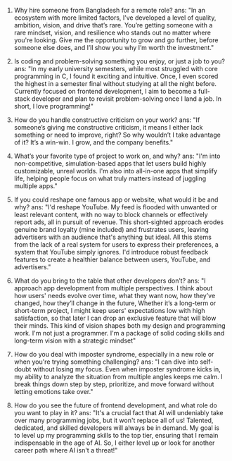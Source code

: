 1. Why hire someone from Bangladesh for a remote role?
ans: "In an ecosystem with more limited factors, I’ve developed a level of quality, ambition, vision, and drive that’s rare. You’re getting someone with a rare mindset, vision, and resilience who stands out no matter where you're looking. Give me the opportunity to grow and go further, before someone else does, and I’ll show you why I’m worth the investment."


2. Is coding and problem-solving something you enjoy, or just a job to you?
ans: "In my early university semesters, while most struggled with core programming in C, I found it exciting and intuitive. Once, I even scored the highest in a semester final without studying at all the night before. Currently focused on frontend development, I aim to become a full-stack developer and plan to revisit problem-solving once I land a job. In short, I love programming!"


3. How do you handle constructive criticism on your work?
ans: "If someone’s giving me constructive criticism, it means I either lack something or need to improve, right? So why wouldn’t I take advantage of it? It’s a win-win. I grow, and the company benefits."


4. What’s your favorite type of project to work on, and why?
ans: "I'm into non-competitive, simulation-based apps that let users build highly customizable, unreal worlds. I'm also into all-in-one apps that simplify life, helping people focus on what truly matters instead of juggling multiple apps."


5. If you could reshape one famous app or website, what would it be and why?
ans: "I'd reshape YouTube. My feed is flooded with unwanted or least relevant content, with no way to block channels or effectively report ads, all in pursuit of revenue. This short-sighted approach erodes genuine brand loyalty (mine included) and frustrates users, leaving advertisers with an audience that's anything but ideal. All this stems from the lack of a real system for users to express their preferences, a system that YouTube simply ignores. I'd introduce robust feedback features to create a healthier balance between users, YouTube, and advertisers."


6. What do you bring to the table that other developers don’t?
ans: "I approach app development from multiple perspectives. I think about how users' needs evolve over time, what they want now, how they’ve changed, how they’ll change in the future, Whether it’s a long-term or short-term project, I might keep users' expectations low with high satisfaction, so that later I can drop an exclusive feature that will blow their minds. This kind of vision shapes both my design and programming work. I'm not just a programmer. I'm a package of solid coding skills and long-term vision with a strategic mindset"


7. How do you deal with imposter syndrome, especially in a new role or when you're trying something challenging?
ans: "I can dive into self-doubt without losing my focus. Even when imposter syndrome kicks in, my ability to analyze the situation from multiple angles keeps me calm. I break things down step by step, prioritize, and move forward without letting emotions take over."


8. How do you see the future of frontend development, and what role do you want to play in it?
ans: "It's a crucial fact that AI will undeniably take over many programming jobs, but it won't replace all of us! Talented, dedicated, and skilled developers will always be in demand. My goal is to level up my programming skills to the top tier, ensuring that I remain indispensable in the age of AI. So, I either level up or look for another career path where AI isn't a threat!"